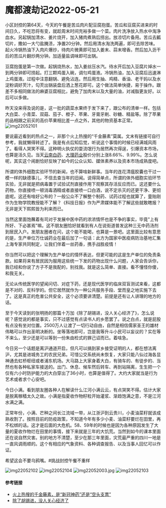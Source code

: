 # 魔都渡劫记2022-05-21

小区封控的第64天，今天的午餐是苦瓜肉片配豆腐抱蛋。苦瓜和豆腐买进来的时间日久，不吃恐将有变，就趁周末时间充裕多做一个菜。肉片洗净放入热水中淘净血水。另起锅加清水、姜片烧开，加入猪肉煮熟后捞出。放凉切片备用。苦瓜去瓤切片，撒如一大勺盐腌渍，净置20分钟。然后用清水淘洗两遍，即可去除苦味。起火冷锅热油下入肉片爆炒，待肉片微黄即可加入姜末、蒜末增香。然后加入沥干后的苦瓜片翻炒两分钟。加适量盐调味即可出锅。

豆腐抱蛋是第一次做。起锅烧热水，加入姜丝压水汽。待水开后加入豆腐片焯水一到两分钟即可捞起。打三颗鸡蛋入碗，调匀鸡蛋液。冷锅热油，加入豆腐后迅速淋上鸡蛋液。过程中注意翻锅、避免沾连。然后用生抽、鸡精、香油、老干妈以及水淀粉调好芡汁，勾芡出锅装盘后洒上葱花即可。这个做法简单快捷，易于操作。跟差不多相同做法的麻婆豆腐相比，避免了加肉末以及大量的油，对减脂更友好。以后可以多做。

昨天没来得及说的是，这一批的蔬菜水果终于发下来了，跟公布的清单一样。包括大白菜、小青菜、双菇、茄子、橙子、苹果、牙膏牙刷、砂糖、精盐等。除了苹果的品相跟之前买的高价苹果相比差一点之外，其他的物资基本正常。
<img decoding="async" src="https://i0.wp.com/s2.loli.net/2022/05/21/mRQ1dokn7VABrxS.jpg?w=640&#038;ssl=1" alt="img22052101" data-recalc-dims="1" />

要说最近看到的热点之一，非那个火上热搜的“千金藤素”莫属。文末有链接可自行参考，我就懒得转述了。我是有点后知后觉，听说这个事情的时候已经满城风雨了。看得人哭笑不得。这种明火执仗的耍流氓行为居然再次得逞，引爆资本市场，也算是活久见。当天[云南白药][1]、[大理药业][2]股价分别上涨8.66%、9.99%。怎么说呢，其实这个闹剧恰好反映了如今的公众认知、媒体素养以及资本市场成熟度吧。

所谓的体外细胞实验环节的新闻，也不算啥新鲜事。当年的连花清瘟胶囊也干过一模一样的缺德事儿，不信去查当年的旧闻。说得简单点，所谓的体外细胞实验环节实验，无非就是把病毒置于试验试剂直接作用下观察其存活反应而已。这还要什么药物，你直接喷一顿消毒酒精或者直接喷一口白酒，说不定杀灭的还更干净、更彻底呢。这还有啥好公布的？一般公众不了解整个制药、试药过程也就算了，童贻刚作为生物学院教授能不了解？《科技日报》作为严肃媒体能不了解这些就敢瞎报？无非是天下熙熙皆为利来而已。

当然这里面饱蘸着有司对于发展中医中药的浓浓情怀也是不争的事实，毕竟"上有所好、下必甚焉"嘛。这不朋友圈恰好就看到有人在说街道普发这种三无中药汤剂到居民入户。发朋友圈者在问，这个能不能喝，也算是一景吧。这里面比较有意思的是，生产单位万仕诚药业在最后加了一句话：此方为国家中医疫病防治基地汇集上海专家共同制定，让我们伴着一丝药香，携手战胜疫情！

你当然可以把这个理解为生产单位的情怀表达，但更可能的这是生产单位的免责条款。如果将来有居民因为服用这些统一下发的药物出现什么问题，人家会告诉你，我已经和你说了方子不是我配的，别找我。就是这么简单、直接。看不懂怪你傻，和我无关。

无论从传统医学的望闻问切、对症下药，还是现代医学的临床双盲测试来看，这都是不对的、反科学的。但它居然就作为一种公共服务手段、堂而皇之地实施下去了。这是真正的危害公共安全，这个必须要讲清楚。前提是还有让人讲理的地方的话。

至于今天读到的张明扬的那篇十万加《除了胡锡进，没人关心经济了》，怎么说呢？感觉说的都是事实，只不过感觉有点读书人的乡愿罢了。说之白点，就是屁股有点没有坐对位置。2500万人让渡了一切行动自由，自然是相信儒家圣王的雄材伟略可以作出圣明决断的。坐等落地即可，岂是我等升斗小民可以妄议的？实在等不来么，至少还是可以等到一份朱由检式的罪己诏而已。着啥急。

今日另一个话题是离沪通道开启，但凡可以搞到家乡接受证明的人，都在想法离沪，尤其是进城务工的农民兄弟。可惜公交系统尚未恢复，大家只能八仙过海各显神通去虹桥枢纽或者浦东机场。大马路上大家身着大白，有骑车的、有徒步的、当然也有各种私家车接送的。出门、休息、候车然后转车、再到站隔离，生生把一个仅有六小时防护能力的大白穿出了36小时，也算是值得了。大约大家就当是行为艺术或者求个心安吧。

今日小满。看到朋友圈各种人在解读什么江河小满云云，有点哭笑不得。估计大家是脱离稼穑太久之故。小满是指夏收作物籽粒开始灌浆、渐趋饱满之意，不是江河水满之满。

正常年份，小满、芒种之间长江流域一带，从江浙沪到云贵川，小麦油菜籽就该成熟收割了。按照目前的防疫政策，不知道今年有多少小麦、油菜籽要烂在田里，再不松绑的话。这才是后面的大危机。58、59年的时候也是因为各种原因发生了大量的夏收作物烂在田里的事情，接下来就是三年的大饥荒。当然到如今的课本里面还在说自然灾害。别的地方不清楚，至少在那三年里面，灾荒最严重的四川一地是一直风调雨顺的。这个有相应的气象资料、各种调查报告、以及当事人回忆可以作证。

希望这会不要乌鸦嘴。#挑战封控午餐不重样

<img decoding="async" src="https://i0.wp.com/s2.loli.net/2022/05/21/5zKDsUqACBIrkpE.jpg?w=640&#038;ssl=1" alt="img22052102" data-recalc-dims="1" />
<img decoding="async" src="https://i0.wp.com/s2.loli.net/2022/05/21/kgWdaK32FiuUnMp.jpg?w=640&#038;ssl=1" alt="img22052104" data-recalc-dims="1" />
<img decoding="async" src="https://i0.wp.com/s2.loli.net/2022/05/20/capA8nvmDeTWXQO.jpg?w=640&#038;ssl=1" alt="img22052003.jpg" data-recalc-dims="1" />
<img decoding="async" src="https://i0.wp.com/s2.loli.net/2022/05/21/RwdqnQH5KhfpeNY.jpg?w=640&#038;ssl=1" alt="img22052103" data-recalc-dims="1" />

#### 参考链接

  * [火上热搜的千金藤素，是“新冠神药”还是“空头支票”][3]
  * [除了胡锡进，没人关心经济了][4]

 [1]: https://finance.sina.com.cn/realstock/company/sz000538/nc.shtml
 [2]: https://finance.sina.com.cn/realstock/company/sh603963/nc.shtml
 [3]: https://finance.sina.com.cn/stock/hyyj/2022-05-18/doc-imcwiwst8127456.shtml
 [4]: https://mp.weixin.qq.com/s/nzqXkx4b-A-4cHqxFnfNhQ

